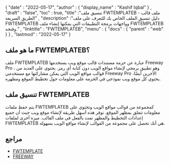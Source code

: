 {
  "date" : "2022-05-17",
  "author" : {
    "display_name" : "Kashif Iqbal"
} ,
  "draft" : "false",
  "toc" : true,
  "title" :"تنسيق ملف FWTEMPLATEB - ملف قالب الطريق السريعة" ,
  "description" :"دليل تنسيق الملف الخاص بك للتعرف على ملف FWTEMPLATEB وواجهات برمجة التطبيقات التي يمكنها إنشاء ملف FWTEMPLATEB وفتحه." ,
  "linktitle" : "FWTEMPLATEB",
  "menu" : {
    "docs" : {
      "parent" : "web"
}
} ,
  "lastmod" : "2022-05-17"
}

## ما هو ملف FWTEMPLATEB؟

ملف FWTEMPLATEB عبارة عن حزمة مستندات قالب موقع ويب يستخدمها Freeway Pro ، وهو تطبيق برمجي لإنشاء مواقع الويب دون كتابة أي رمز. يحتوي على العديد من قوالب مواقع الويب التي يمكن مشاركتها مع مستخدمي Freeway Pro الآخرين أيضًا. يحتوي كل موقع ويب نموذجي في الحزمة على معلومات حول تخطيط الموقع ومظهره.

## تنسيق ملف FWTEMPLATEB

يتم حفظ ملفات FWTEMPLATEB كمجموعة من قوالب مواقع الويب وتحتوي على معلومات تتعلق بمظهر الموقع. توفر هذه أسهل طريقة لإنشاء موقع ويب حيث أن جميع إعدادات التخطيط والمظهر تمت بالفعل في ملف القالب. ميزة أخرى لملفات FWTEMPLATEB هي أنك تحصل على مجموعة من القوالب لإنشاء مواقع الويب بسهولة.

## مراجع

* [FWTEMPLATE](/ar/web/fwtemplate/)
* [FREEWAY](/ar/web/freeway/)

